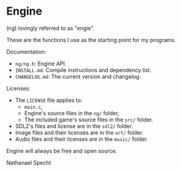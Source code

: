 # Engine

(ng) lovingly referred to as "engie".

These are the functions I use as the starting point for my programs.

Documentation:
- `ng/ng.h`: Engine API.
- `INSTALL.md`: Compile instructions and dependency list.
- `CHANGELOG.md`: The current version and changelog.

Licenses:
- The `LICENSE` file applies to:
	- `main.c`,
	- Engine's source files in the `ng/` folder,
	- The included game's source files in the `src/` folder.
- SDL2's files and license are in the `sdl2/` folder.
- Image files and their licenses are in the `art/` folder.
- Audio files and their licenses are in the `music/` folder.

Engine will always be free and open source.

Nathanael Specht


